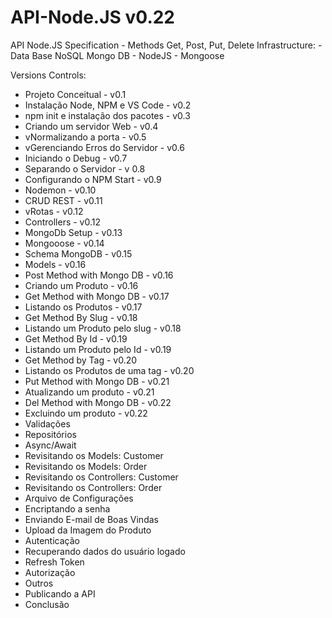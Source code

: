 # API-Node.JS v0.22

API Node.JS Specification - Methods Get, Post, Put, Delete
Infrastructure:
    - Data Base NoSQL Mongo DB
    - NodeJS
    - Mongoose

Versions Controls:
- Projeto Conceitual - v0.1
- Instalação Node, NPM e VS Code - v0.2
- npm init e instalação dos pacotes - v0.3
- Criando um servidor Web  - v0.4
- vNormalizando a porta - v0.5
- vGerenciando Erros do Servidor - v0.6
- Iniciando o Debug - v0.7
- Separando o Servidor - v 0.8
- Configurando o NPM Start - v0.9
- Nodemon - v0.10
- CRUD REST - v0.11
- vRotas - v0.12 
- Controllers - v0.12
- MongoDb Setup - v0.13
- Mongooose - v0.14
- Schema MongoDB - v0.15
- Models - v0.16
- Post Method with Mongo DB - v0.16
- Criando um Produto - v0.16
- Get Method with Mongo DB - v0.17
- Listando os Produtos - v0.17
- Get Method By Slug - v0.18
- Listando um Produto pelo slug - v0.18
- Get Method By Id - v0.19
- Listando um Produto pelo Id - v0.19 
- Get Method by Tag - v0.20
- Listando os Produtos de uma tag - v0.20
- Put Method with Mongo DB - v0.21
- Atualizando um produto - v0.21
- Del Method with Mongo DB - v0.22
- Excluindo um produto - v0.22
- Validações
- Repositórios
- Async/Await
- Revisitando os Models: Customer
- Revisitando os Models: Order
- Revisitando os Controllers: Customer
- Revisitando os Controllers: Order
- Arquivo de Configurações
- Encriptando a senha
- Enviando E-mail de Boas Vindas
- Upload da Imagem do Produto
- Autenticação
- Recuperando dados do usuário logado
- Refresh Token
- Autorização
- Outros
- Publicando a API
- Conclusão
